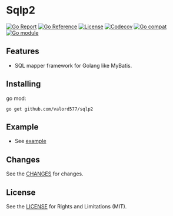 Sqlp2
======

[![Go Report](https://goreportcard.com/badge/github.com/valord577/sqlp2)](https://goreportcard.com/report/github.com/valord577/sqlp2)
[![Go Reference](https://pkg.go.dev/badge/github.com/valord577/sqlp2.svg)](https://pkg.go.dev/github.com/valord577/sqlp2)
[![License](https://img.shields.io/github/license/valord577/sqlp2)](LICENSE)
[![Codecov](https://codecov.io/gh/valord577/sqlp2/graph/badge.svg?token=NT8U50QNIC)](https://codecov.io/gh/valord577/sqlp2)
[![Go compat](https://img.shields.io/github/go-mod/go-version/valord577/sqlp2?label=compatibility)](#)
[![Go module](https://badge.fury.io/go/github.com%2Fvalord577%sqlp2.svg)](https://badge.fury.io/go/github.com%2Fvalord577%sqlp2)

Features
------

- SQL mapper framework for Golang like MyBatis.

Installing
------

go mod:

```shell
go get github.com/valord577/sqlp2
```

Example
------

- See [example](example)

Changes
------

See the [CHANGES](CHANGE.md) for changes.

License
------

See the [LICENSE](LICENSE) for Rights and Limitations (MIT).
